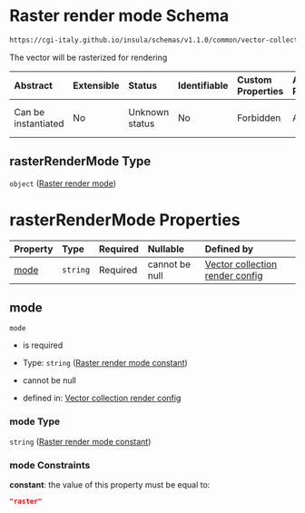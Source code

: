 # Raster render mode Schema

```txt
https://cgi-italy.github.io/insula/schemas/v1.1.0/common/vector-collection-render-config.schema.json#/$defs/rasterRenderMode
```

The vector will be rasterized for rendering

| Abstract            | Extensible | Status         | Identifiable | Custom Properties | Additional Properties | Access Restrictions | Defined In                                                                                                                         |
| :------------------ | :--------- | :------------- | :----------- | :---------------- | :-------------------- | :------------------ | :--------------------------------------------------------------------------------------------------------------------------------- |
| Can be instantiated | No         | Unknown status | No           | Forbidden         | Allowed               | none                | [vector-collection-render-config.schema.json\*](schemas/common/vector-collection-render-config.schema.json) |

## rasterRenderMode Type

`object` ([Raster render mode](vector-collection-render-config-defs-raster-render-mode.md))

# rasterRenderMode Properties

| Property      | Type     | Required | Nullable       | Defined by                                                                                                                                                                                                                                                                          |
| :------------ | :------- | :------- | :------------- | :---------------------------------------------------------------------------------------------------------------------------------------------------------------------------------------------------------------------------------------------------------------------------------- |
| [mode](#mode) | `string` | Required | cannot be null | [Vector collection render config](vector-collection-render-config-defs-raster-render-mode-properties-raster-render-mode-constant.md) |

## mode



`mode`

* is required

* Type: `string` ([Raster render mode constant](vector-collection-render-config-defs-raster-render-mode-properties-raster-render-mode-constant.md))

* cannot be null

* defined in: [Vector collection render config](vector-collection-render-config-defs-raster-render-mode-properties-raster-render-mode-constant.md)

### mode Type

`string` ([Raster render mode constant](vector-collection-render-config-defs-raster-render-mode-properties-raster-render-mode-constant.md))

### mode Constraints

**constant**: the value of this property must be equal to:

```json
"raster"
```
